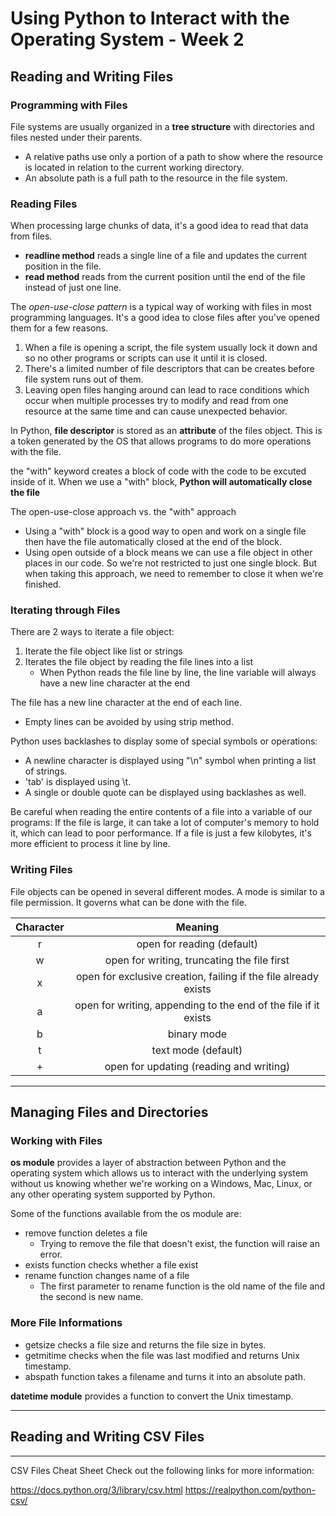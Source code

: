 # Using Python to Interact with the Operating System - Week 2

## Reading and Writing Files
### Programming with Files
File systems are usually organized in a __tree structure__ with directories and files nested under their parents.
* A relative paths use only a portion of a path to show where the resource is located in relation to the current working directory.
* An absolute path is a full path to the resource in the file system.

### Reading Files
When processing large chunks of data, it's a good idea to read that data from files.
* **readline method** reads a single line of a file and updates the current position in the file.
* **read method** reads from the current position until the end of the file instead of just one line.

The *open-use-close pattern* is a typical way of working with files in most programming languages. It's a good idea to close files after you've opened them for a few reasons.
1. When a file is opening a script, the file system usually lock it down and so no other programs or scripts can use it until it is closed.
2. There's a limited number of file descriptors that can be creates before file system runs out of them.
3. Leaving open files hanging around can lead to race conditions which occur when multiple processes try to modify and read from one resource at the same time and can cause unexpected behavior.

In Python, **file descriptor** is stored as an __attribute__ of the files object. This is a token generated by the OS that allows programs to do more operations with the file.

the "with" keyword creates a block of code with the code to be excuted inside of it. When we use a "with" block, __Python will automatically close the file__

The open-use-close approach vs. the "with" approach
* Using a "with" block is a good way to open and work on a single file then have the file automatically closed at the end of the block.
* Using open outside of a block means we can use a file object in other places in our code. So we're not restricted to just one single block. But when taking this approach, we need to remember to close it when we're finished.

### Iterating through Files
There are 2 ways to iterate a file object:
1. Iterate the file object like list or strings
2. Iterates the file object by reading the file lines into a list
    * When Python reads the file line by line, the line variable will always have a new line character at the end

The file has a new line character at the end of each line.
* Empty lines can be avoided by using strip method.

Python uses backlashes to display some of special symbols or operations:
* A newline character is displayed using "\n" symbol when printing a list of strings.
* 'tab' is displayed using \t.
* A single or double quote can be displayed using backlashes as well.

Be careful when reading the entire contents of a file into a variable of our programs:
If the file is large, it can take a lot of computer's memory to hold it, which can lead to poor performance. If a file is just a few kilobytes, it's more efficient to process it line by line.

### Writing Files
File objects can be opened in several different modes. A mode is similar to a file permission. It governs what can be done with the file.

| Character | Meaning |
|:-:|:-:|
| r | open for reading (default) |
| w | open for writing, truncating the file first |
| x | open for exclusive creation, failing if the file already exists |
| a | open for writing, appending to the end of the file if it exists |
| b | binary mode |
| t | text mode (default) |
| + | open for updating (reading and writing) |

---

## Managing Files and Directories
### Working with Files
**os module** provides a layer of abstraction between Python and the operating system which allows us to interact with the underlying system without us knowing whether we're working on a Windows, Mac, Linux, or any other operating system supported by Python.

Some of the functions available from the os module are: 
* remove function deletes a file
    * Trying to remove the file that doesn't exist, the function will raise an error.
* exists function checks whether a file exist
* rename function changes name of a file
    * The first parameter to rename function is the old name of the file and the second is new name.

### More File Informations
* getsize checks a file size and returns the file size in bytes.
* getmitime checks when the file was last modified and returns Unix timestamp.
* abspath function takes a filename and turns it into an absolute path.

**datetime module** provides a function to convert the Unix timestamp.

---

## Reading and Writing CSV Files


---
CSV Files Cheat Sheet
Check out the following links for more information:

https://docs.python.org/3/library/csv.html
https://realpython.com/python-csv/
